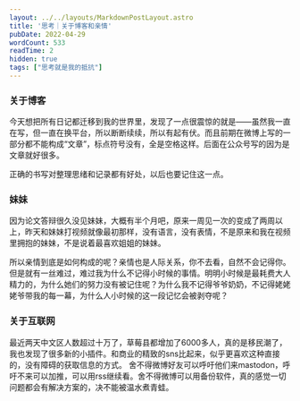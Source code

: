 ```yaml
---
layout: ../../layouts/MarkdownPostLayout.astro
title: '思考｜关于博客和亲情'
pubDate: 2022-04-29
wordCount: 533
readTime: 2
hidden: true
tags: ["思考就是我的抵抗"]
---
```

### 关于博客

今天想把所有日记都迁移到我的世界里，发现了一点很震惊的就是——虽然我一直在写，但一直在换平台，所以断断续续，所以有起有伏。而且前期在微博上写的一部分都不能构成“文章”，标点符号没有，全是空格这样。后面在公众号写的因为是文章就好很多。

正确的书写对整理思绪和记录都有好处，以后也要记住这一点。

### 妹妹

因为论文答辩很久没见妹妹，大概有半个月吧，原来一周见一次的变成了两周以上，昨天和妹妹打视频就像最初那样，没有语言，没有表情，不是原来和我在视频里拥抱的妹妹，不是说着最喜欢姐姐的妹妹。

所以亲情到底是如何构成的呢？亲情也是人际关系，你不去看，自然不会记得你。但是就有一丝难过，难过我为什么不记得小时候的事情。明明小时候是最耗费大人精力的，为什么她们的努力没有被记住呢？为什么我不记得爷爷奶奶，不记得姥姥姥爷带我的每一幕，为什么人小时候的这一段记忆会被剥夺呢？

### 关于互联网

最近两天中文区人数超过十万了，草莓县都增加了6000多人，真的是移民潮了，我也发现了很多新的小插件。和商业的精致的sns比起来，似乎更喜欢这种直接的，没有障碍的获取信息的方式。
舍不得微博好友可以呼吁他们来mastodon，呼吁不来可以加推，可以用rss继续看。舍不得微博可以用备份软件，真的感觉一切问题都会有解决方案的，决不能被温水煮青蛙。

